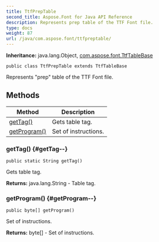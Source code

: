 ```yaml
---
title: TtfPrepTable
second_title: Aspose.Font for Java API Reference
description: Represents prep table of the TTF Font file.
type: docs
weight: 87
url: /java/com.aspose.font/ttfpreptable/
---
```

**Inheritance:**
java.lang.Object, [com.aspose.font.TtfTableBase](../../com.aspose.font/ttftablebase)
```
public class TtfPrepTable extends TtfTableBase
```

Represents "prep" table of the TTF Font file.
## Methods

| Method | Description |
| --- | --- |
| [getTag()](#getTag--) | Gets table tag. |
| [getProgram()](#getProgram--) | Set of instructions. |
### getTag() {#getTag--}
```
public static String getTag()
```


Gets table tag.

**Returns:**
java.lang.String - Table tag.
### getProgram() {#getProgram--}
```
public byte[] getProgram()
```


Set of instructions.

**Returns:**
byte[] - Set of instructions.
